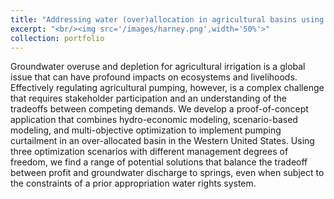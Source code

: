 ```yaml
---
title: "Addressing water (over)allocation in agricultural basins using multi-objective optimization and hydro-economic modeling"
excerpt: "<br/><img src='/images/harney.png',width='50%'>"
collection: portfolio
---
```


Groundwater overuse and depletion for agricultural irrigation is a global issue that can have profound impacts on ecosystems and livelihoods. Effectively regulating agricultural pumping, however, is a complex challenge that requires stakeholder participation and an understanding of the tradeoffs between competing demands. We develop a proof-of-concept application that combines hydro-economic modeling, scenario-based modeling, and multi-objective optimization to implement pumping curtailment in an over-allocated basin in the Western United States. Using three optimization scenarios with different management degrees of freedom, we find a range of potential solutions that balance the tradeoff between profit and groundwater discharge to springs, even when subject to the constraints of a prior appropriation water rights system. 
